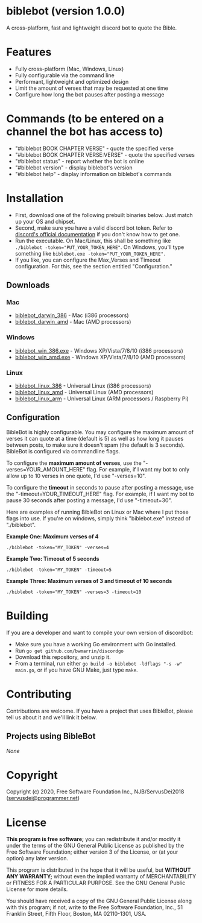 # biblebot (version 1.0.0)
A cross-platform, fast and lightweight discord bot to quote the Bible.

# Features
 - Fully cross-platform (Mac, Windows, Linux)
 - Fully configurable via the command line
 - Performant, lightweight and optimized design 
 - Limit the amount of verses that may be requested at one time
 - Configure how long the bot pauses after posting a message

# Commands (to be entered on a channel the bot has access to)
 - "#biblebot BOOK CHAPTER VERSE" - quote the specified verse
 - "#biblebot BOOK CHAPTER VERSE:VERSE" - quote the specified verses
 - "#biblebot status" - report whether the bot is online
 - "#biblebot version" - display biblebot's version
 - "#biblebot help" - display information on biblebot's commands
 
# Installation

 - First, download one of the following prebuilt binaries below. Just match up your OS and chipset.
 - Second, make sure you have a valid discord bot token. Refer to [discord's official documentation](discordapp.com/developers/applications) if you don't know how to get one.
 - Run the executable. On Mac/Linux, this shall be something like `./biblebot -token="PUT_YOUR_TOKEN_HERE"`. On Windows, you'll type something like `biblebot.exe -token="PUT_YOUR_TOKEN_HERE".`
 - If you like, you can configure the Max_Verses and Timeout configuration. For this, see the section entitled "Configuration."

## Downloads

### Mac

 - [biblebot_darwin_386]() - Mac (i386 processors)
 - [biblebot_darwin_amd]() - Mac (AMD processors)

### Windows

 - [biblebot_win_386.exe]() - Windows XP/Vista/7/8/10 (i386 processors)
 - [biblebot_win_amd.exe]() - Windows XP/Vista/7/8/10 (AMD processors)

### Linux

 - [biblebot_linux_386]() - Universal Linux (i386 processors)
 - [biblebot_linux_amd]() - Universal Linux (AMD processors)
 - [biblebot_linux_arm]() - Universal Linux (ARM processors / Raspberry Pi)

## Configuration

BibleBot is highly configurable. You may configure the maximum amount of verses it can quote at a time (default is 5) as well as how long it pauses between posts, to make sure it doesn't spam (the default is 3 seconds). BibleBot is configured via commandline flags.

To configure the **maximum amount of verses**, use the "-verses=YOUR_AMOUNT_HERE" flag. For example, if I want my bot to only allow up to 10 verses in one quote, I'd use "-verses=10".

To configure the **timeout** in seconds to pause after posting a message, use the "-timeout=YOUR_TIMEOUT_HERE" flag. For example, if I want my bot to pause 30 seconds after posting a message, I'd use "-timeout=30".

Here are examples of running BibleBot on Linux or Mac where I put those flags into use. If you're on windows, simply think "biblebot.exe" instead of "./biblebot".

**Example One: Maximum verses of 4**
```
./biblebot -token="MY_TOKEN" -verses=4
```

**Example Two: Timeout of 5 seconds**
```
./biblebot -token="MY_TOKEN" -timeout=5
```

**Example Three: Maximum verses of 3 and timeout of 10 seconds**
```
./biblebot -token="MY_TOKEN" -verses=3 -timeout=10
```

# Building

If you are a developer and want to compile your own version of discordbot:

 - Make sure you have a working Go environment with Go installed.
 - Run `go get github.com/bwmarrin/discordgo`
 - Download this repository, and unzip it.
 - From a terminal, run either `go build -o biblebot -ldflags "-s -w" main.go`, or if you have GNU Make, just type `make`.

# Contributing

Contributions are welcome. If you have a project that uses BibleBot, please tell us about it and we'll link it below.

## Projects using BibleBot

*None*

# Copyright

Copyright (c) 2020, Free Software Foundation Inc., NJB/ServusDei2018 (servusdei@programmer.net)

# License

**This program is free software;** you can redistribute it and/or modify
it under the terms of the GNU General Public License as published by
the Free Software Foundation; either version 3 of the License, or
(at your option) any later version.

This program is distributed in the hope that it will be useful,
but **WITHOUT ANY WARRANTY;** without even the implied warranty of
MERCHANTABILITY or FITNESS FOR A PARTICULAR PURPOSE.  See the
GNU General Public License for more details.

You should have received a copy of the GNU General Public License
along with this program; if not, write to the Free Software
Foundation, Inc., 51 Franklin Street, Fifth Floor, Boston,
MA 02110-1301, USA.
